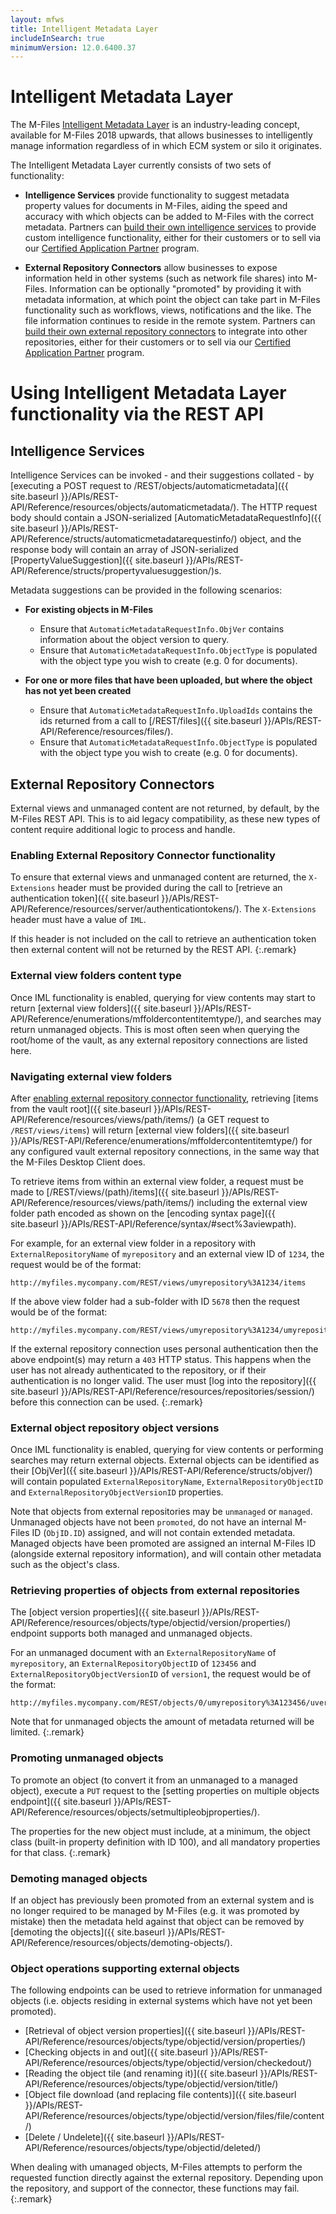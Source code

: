 ```yaml
---
layout: mfws
title: Intelligent Metadata Layer
includeInSearch: true
minimumVersion: 12.0.6400.37
---
```


# Intelligent Metadata Layer

The M-Files [Intelligent Metadata Layer](https://www.m-files.com/en/intelligent-metadata-layer-ecm) is an industry-leading concept, available for M-Files 2018 upwards, that allows businesses to intelligently manage information regardless of in which ECM system or silo it originates.

The Intelligent Metadata Layer currently consists of two sets of functionality:

* **Intelligence Services** provide functionality to suggest metadata property values for documents in M-Files, aiding the speed and accuracy with which objects can be added to M-Files with the correct metadata.  Partners can [build their own intelligence services](https://developer.m-files.com/Intelligent-Metadata-Layer/Intelligence-Services/Visual-Studio/) to provide custom intelligence functionality, either for their customers or to sell via our [Certified Application Partner](https://www.m-files.com/en/cap) program.

* **External Repository Connectors** allow businesses to expose information held in other systems (such as network file shares) into M-Files.  Information can be optionally "promoted" by providing it with metadata information, at which point the object can take part in M-Files functionality such as workflows, views, notifications and the like.  The file information continues to reside in the remote system.  Partners can [build their own external repository connectors](https://developer.m-files.com/Intelligent-Metadata-Layer/External-Repository-Connectors/Visual-Studio/) to integrate into other repositories, either for their customers or to sell via our [Certified Application Partner](https://www.m-files.com/en/cap) program.

# Using Intelligent Metadata Layer functionality via the REST API

## Intelligence Services

Intelligence Services can be invoked - and their suggestions collated - by [executing a POST request to /REST/objects/automaticmetadata]({{ site.baseurl }}/APIs/REST-API/Reference/resources/objects/automaticmetadata/).  The HTTP request body should contain a JSON-serialized [AutomaticMetadataRequestInfo]({{ site.baseurl }}/APIs/REST-API/Reference/structs/automaticmetadatarequestinfo/) object, and the response body will contain an array of JSON-serialized [PropertyValueSuggestion]({{ site.baseurl }}/APIs/REST-API/Reference/structs/propertyvaluesuggestion/)s.

Metadata suggestions can be provided in the following scenarios:

* **For existing objects in M-Files**
	* Ensure that `AutomaticMetadataRequestInfo.ObjVer` contains information about the object version to query.
	* Ensure that `AutomaticMetadataRequestInfo.ObjectType` is populated with the object type you wish to create (e.g. 0 for documents).

* **For one or more files that have been uploaded, but where the object has not yet been created**
	* Ensure that `AutomaticMetadataRequestInfo.UploadIds` contains the ids returned from a call to [/REST/files]({{ site.baseurl }}/APIs/REST-API/Reference/resources/files/).
	* Ensure that `AutomaticMetadataRequestInfo.ObjectType` is populated with the object type you wish to create (e.g. 0 for documents).

## External Repository Connectors

External views and unmanaged content are not returned, by default, by the M-Files REST API.  This is to aid legacy compatibility, as these new types of content require additional logic to process and handle.

### Enabling External Repository Connector functionality

To ensure that external views and unmanaged content are returned, the `X-Extensions` header must be provided during the call to [retrieve an authentication token]({{ site.baseurl }}/APIs/REST-API/Reference/resources/server/authenticationtokens/).  The `X-Extensions` header must have a value of `IML`.

If this header is not included on the call to retrieve an authentication token then external content will not be returned by the REST API.
{:.remark}

### External view folders content type

Once IML functionality is enabled, querying for view contents may start to return [external view folders]({{ site.baseurl }}/APIs/REST-API/Reference/enumerations/mffoldercontentitemtype/), and searches may return unmanaged objects.  This is most often seen when querying the root/home of the vault, as any external repository connections are listed here.

### Navigating external view folders

After [enabling external repository connector functionality](#enabling-external-repository-connector-functionality), retrieving [items from the vault root]({{ site.baseurl }}/APIs/REST-API/Reference/resources/views/path/items/) (a GET request to `/REST/views/items`) will return [external view folders]({{ site.baseurl }}/APIs/REST-API/Reference/enumerations/mffoldercontentitemtype/) for any configured vault external repository connections, in the same way that the M-Files Desktop Client does.

To retrieve items from within an external view folder, a request must be made to [/REST/views/(path)/items]({{ site.baseurl }}/APIs/REST-API/Reference/resources/views/path/items/) including the external view folder path encoded as shown on the [encoding syntax page]({{ site.baseurl }}/APIs/REST-API/Reference/syntax/#sect%3aviewpath).

For example, for an external view folder in a repository with `ExternalRepositoryName` of `myrepository` and an external view ID of `1234`, the request would be of the format:

```text
http://myfiles.mycompany.com/REST/views/umyrepository%3A1234/items
```

If the above view folder had a sub-folder with ID `5678` then the request would be of the format:

```text
http://myfiles.mycompany.com/REST/views/umyrepository%3A1234/umyrepository%3A5678/items
```

If the external repository connection uses personal authentication then the above endpoint(s) may return a `403` HTTP status.  This happens when the user has not already authenticated to the repository, or if their authentication is no longer valid.  The user must [log into the repository]({{ site.baseurl }}/APIs/REST-API/Reference/resources/repositories/session/) before this connection can be used.
{:.remark}

### External object repository object versions

Once IML functionality is enabled, querying for view contents or performing searches may return external objects.  External objects can be identified as their [ObjVer]({{ site.baseurl }}/APIs/REST-API/Reference/structs/objver/) will contain populated `ExternalRepositoryName`, `ExternalRepositoryObjectID` and `ExternalRepositoryObjectVersionID` properties.

Note that objects from external repositories may be `unmanaged` or `managed`.  Unmanaged objects have not been `promoted`, do not have an internal M-Files ID (`ObjID.ID`) assigned, and will not contain extended metadata.  Managed objects have been promoted are assigned an internal M-Files ID (alongside external repository information), and will contain other metadata such as the object's class.

### Retrieving properties of objects from external repositories

The [object version properties]({{ site.baseurl }}/APIs/REST-API/Reference/resources/objects/type/objectid/version/properties/) endpoint supports both managed and unmanaged objects.

For an unmanaged document with an `ExternalRepositoryName` of `myrepository`, an `ExternalRepositoryObjectID` of `123456` and `ExternalRepositoryObjectVersionID` of `version1`, the request would be of the format:

```text
http://myfiles.mycompany.com/REST/objects/0/umyrepository%3A123456/uversion1/properties
```

Note that for unmanaged objects the amount of metadata returned will be limited.
{:.remark}

### Promoting unmanaged objects

To promote an object (to convert it from an unmanaged to a managed object), execute a `PUT` request to the [setting properties on multiple objects endpoint]({{ site.baseurl }}/APIs/REST-API/Reference/resources/objects/setmultipleobjproperties/).

The properties for the new object must include, at a minimum, the object class (built-in property definition with ID 100), and all mandatory properties for that class.
{:.remark}

### Demoting managed objects

If an object has previously been promoted from an external system and is no longer required to be managed by M-Files (e.g. it was promoted by mistake) then the metadata held against that object can be removed by [demoting the objects]({{ site.baseurl }}/APIs/REST-API/Reference/resources/objects/demoting-objects/).

### Object operations supporting external objects

The following endpoints can be used to retrieve information for unmanaged objects (i.e. objects residing in external systems which have not yet been promoted).

* [Retrieval of object version properties]({{ site.baseurl }}/APIs/REST-API/Reference/resources/objects/type/objectid/version/properties/)
* [Checking objects in and out]({{ site.baseurl }}/APIs/REST-API/Reference/resources/objects/type/objectid/version/checkedout/)
* [Reading the object tile (and renaming it)]({{ site.baseurl }}/APIs/REST-API/Reference/resources/objects/type/objectid/version/title/)
* [Object file download (and replacing file contents)]({{ site.baseurl }}/APIs/REST-API/Reference/resources/objects/type/objectid/version/files/file/content/)
* [Delete / Undelete]({{ site.baseurl }}/APIs/REST-API/Reference/resources/objects/type/objectid/deleted/)

When dealing with umanaged objects, M-Files attempts to perform the requested function directly against the external repository.  Depending upon the repository, and support of the connector, these functions may fail.
{:.remark}
